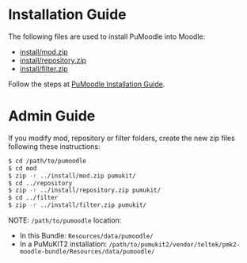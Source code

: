 Installation Guide
==================

The following files are used to install PuMoodle into Moodle:
* [install/mod.zip](install/mod.zip)
* [install/repository.zip](install/repository.zip)
* [install/filter.zip](install/filter.zip)

Follow the steps at [PuMoodle Installation Guide](Resources/doc/PuMoodleInstallationGuide.md).


Admin Guide
===========

If you modify mod, repository or filter folders,
create the new zip files following these instructions:

```bash
$ cd /path/to/pumoodle
$ cd mod
$ zip -r ../install/mod.zip pumukit/
$ cd ../repository
$ zip -r ../install/repository.zip pumukit/
$ cd ../filter
$ zip -r ../install/filter.zip pumukit/
```

NOTE: `/path/to/pumoodle` location:
* In this Bundle: `Resources/data/pumoodle/`
* In a PuMuKIT2 installation: `/path/to/pumukit2/vendor/teltek/pmk2-moodle-bundle/Resources/data/pumoodle/`
